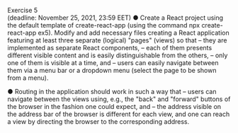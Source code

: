 Exercise 5  
(deadline: November 25, 2021, 23:59 EET)
● Create a React project using the default template of create-react-app (using the command npx create-react-app ex5). Modify and add 
necessary files creating a React application featuring at least three separate (logical) "pages" (views) so that
– they are implemented as separate React components,
– each of them presents different visible content and is easily distinguishable from the others,
– only one of them is visible at a time, and 
– users can easily navigate between them via a menu bar or a dropdown menu (select the page to be shown from a menu).

● Routing in the application should work in such a way that 
– users can navigate between the views using, e.g., the "back" and "forward" buttons of the browser in the fashion one could expect, and
– the address visible on the address bar of the browser is different for each view, and one can reach a view by directing the browser to the 
corresponding address.
